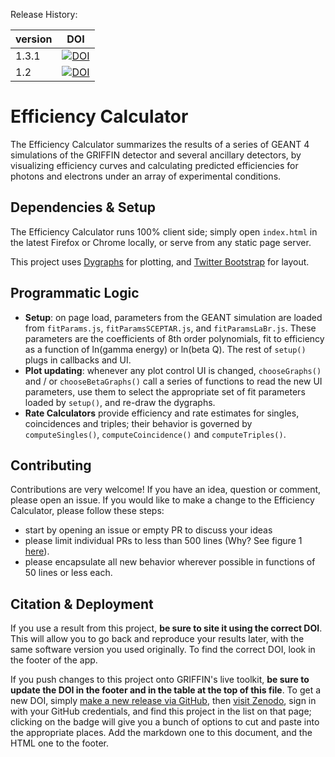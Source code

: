 Release History:

version | DOI
--------|------
1.3.1   | [![DOI](https://zenodo.org/badge/3877/GRIFFINCollaboration/beamCompanionExplorer.svg)](https://zenodo.org/badge/latestdoi/3877/GRIFFINCollaboration/beamCompanionExplorer)
1.2     | [![DOI](https://zenodo.org/badge/3877/BillMills/efficiencyTracker.svg)](https://zenodo.org/badge/latestdoi/3877/BillMills/efficiencyTracker)

# Efficiency Calculator

The Efficiency Calculator summarizes the results of a series of GEANT 4 simulations of the GRIFFIN detector and several ancillary detectors, by visualizing efficiency curves and calculating predicted efficiencies for photons and electrons under an array of experimental conditions.

## Dependencies & Setup

The Efficiency Calculator runs 100% client side; simply open `index.html` in the latest Firefox or Chrome locally, or serve from any static page server.

This project uses [Dygraphs](http://dygraphs.com/) for plotting, and [Twitter Bootstrap](http://getbootstrap.com/) for layout.
 
## Programmatic Logic

 - **Setup**: on page load, parameters from the GEANT simulation are loaded from `fitParams.js`, `fitParamsSCEPTAR.js`, and `fitParamsLaBr.js`. These parameters are the coefficients of 8th order polynomials, fit to efficiency as a function of ln(gamma energy) or ln(beta Q). The rest of `setup()` plugs in callbacks and UI.
 - **Plot updating**: whenever any plot control UI is changed, `chooseGraphs()` and / or `chooseBetaGraphs()` call a series of functions to read the new UI parameters, use them to select the appropriate set of fit parameters loaded by `setup()`, and re-draw the dygraphs.
 - **Rate Calculators** provide efficiency and rate estimates for singles, coincidences and triples; their behavior is governed by `computeSingles()`, `computeCoincidence()` and `computeTriples()`.

## Contributing

Contributions are very welcome! If you have an idea, question or comment, please open an issue. If you would like to make a change to the Efficiency Calculator, please follow these steps:
 - start by opening an issue or empty PR to discuss your ideas
 - please limit individual PRs to less than 500 lines (Why? See figure 1 [here](https://smartbear.com/SmartBear/media/pdfs/11_Best_Practices_for_Peer_Code_Review.pdf)).
 - please encapsulate all new behavior wherever possible in functions of 50 lines or less each.

## Citation & Deployment

If you use a result from this project, **be sure to site it using the correct DOI**. This will allow you to go back and reproduce your results later, with the same software version you used originally. To find the correct DOI, look in the footer of the app.

If you push changes to this project onto GRIFFIN's live toolkit, **be sure to update the DOI in the footer and in the table at the top of this file**. To get a new DOI, simply [make a new release via GitHub](https://help.github.com/articles/creating-releases/), then [visit Zenodo](https://zenodo.org/account/settings/github/), sign in with your GitHub credentials, and find this project in the list on that page; clicking on the badge will give you a bunch of options to cut and paste into the appropriate places. Add the markdown one to this document, and the HTML one to the footer.
